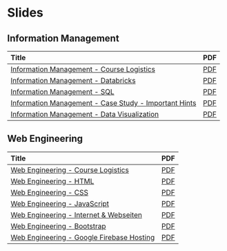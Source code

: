 # Slides

## Information Management

| Title | PDF |
| :--- | :--- |
| [Information Management - Course Logistics](https://docs.google.com/presentation/d/1f50g8emsMCED837lartjZGWRLuT-5gmXOPoraxlKr5k/preview) | [PDF ](https://docs.google.com/presentation/d/1f50g8emsMCED837lartjZGWRLuT-5gmXOPoraxlKr5k/export/pdf) |
| [Information Management - Databricks](https://docs.google.com/presentation/d/1Q1r0kMzALJPBoMvPlLgCykllL1kvLZVrWeELpMvXUhE/preview) | [PDF](https://docs.google.com/presentation/d/1Q1r0kMzALJPBoMvPlLgCykllL1kvLZVrWeELpMvXUhE/export/pdf) |
| [Information Management - SQL](https://docs.google.com/presentation/d/1Ga31SJKo6KTfMq0m2Z5T7eTmGqMPdBn5cLVnzWHWS4k/preview) | [PDF](https://docs.google.com/presentation/d/1Ga31SJKo6KTfMq0m2Z5T7eTmGqMPdBn5cLVnzWHWS4k/export/pdf) |
| [Information Management - Case Study - Important Hints](https://docs.google.com/presentation/d/1S1s3UVZQV5XmStceK8U0b21uerJrBuOEZrLOOtw2Tog/preview) | [PDF](https://docs.google.com/presentation/d/1S1s3UVZQV5XmStceK8U0b21uerJrBuOEZrLOOtw2Tog/export/pdf) |
| [Information Management - Data Visualization](https://docs.google.com/presentation/d/1H1bS-S032m-vaZHlvtz7JzbS0cQDzjyLVP1XVcY4_oc/preview) | [PDF](https://docs.google.com/presentation/d/1H1bS-S032m-vaZHlvtz7JzbS0cQDzjyLVP1XVcY4_oc/export/pdf) |

## Web Engineering

| Title | PDF |
| :--- | :--- |
| [Web Engineering - Course Logistics](https://docs.google.com/presentation/d/1ymvB7ECe7JEWWW58lIUpq8uwDapbckSqcnResJXUmoM/preview) | [PDF](https://docs.google.com/presentation/d/1ymvB7ECe7JEWWW58lIUpq8uwDapbckSqcnResJXUmoM/export/pdf) |
| [Web Engineering - HTML](https://docs.google.com/presentation/d/1PhXowlnG_1-sIRxYHK_1n1KwSOI84WIIg-WR6fAypl8/preview) | [PDF](https://docs.google.com/presentation/d/1PhXowlnG_1-sIRxYHK_1n1KwSOI84WIIg-WR6fAypl8/export/pdf) |
| [Web Engineering - CSS](https://docs.google.com/presentation/d/1mq--Z4OQfOlmgIO4JNJjqHEXX3p6E6VbHLrz7PerrlU/preview) | [PDF](https://docs.google.com/presentation/d/1mq--Z4OQfOlmgIO4JNJjqHEXX3p6E6VbHLrz7PerrlU/export/pdf) |
| [Web Engineering - JavaScript](https://docs.google.com/presentation/d/1lEUBkuzgH-6UCUyIXpaWwkRS6z7Mw6TAVh7O-C65qG4/preview) | [PDF](https://docs.google.com/presentation/d/1lEUBkuzgH-6UCUyIXpaWwkRS6z7Mw6TAVh7O-C65qG4/export/pdf) |
| [Web Engineering - Internet & Webseiten](https://docs.google.com/presentation/d/1bSXHREcajOiVXvF7ZKAUcbSDMPruN9thIiPoidkKeD0/preview) | [PDF](https://docs.google.com/presentation/d/1bSXHREcajOiVXvF7ZKAUcbSDMPruN9thIiPoidkKeD0/export/pdf) |
| [Web Engineering - Bootstrap](https://docs.google.com/presentation/d/1xxKzZFht8IzFXHwBWgtwHuQe8fZ5WC0WzhYdLNmGuPU/preview) | [PDF](https://docs.google.com/presentation/d/1xxKzZFht8IzFXHwBWgtwHuQe8fZ5WC0WzhYdLNmGuPU/export/pdf) |
| [Web Engineering - Google Firebase Hosting](https://docs.google.com/presentation/d/1y3ANxJyGHnnr8dDOvM1QbijVmgSdj9WJXl9MRSFpNBs/preview) | [PDF](https://docs.google.com/presentation/d/1y3ANxJyGHnnr8dDOvM1QbijVmgSdj9WJXl9MRSFpNBs/export/pdf) |




